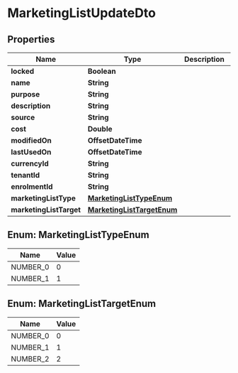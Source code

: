 

# MarketingListUpdateDto


## Properties

| Name | Type | Description | Notes |
|------------ | ------------- | ------------- | -------------|
|**locked** | **Boolean** |  |  [optional] |
|**name** | **String** |  |  [optional] |
|**purpose** | **String** |  |  [optional] |
|**description** | **String** |  |  [optional] |
|**source** | **String** |  |  [optional] |
|**cost** | **Double** |  |  [optional] |
|**modifiedOn** | **OffsetDateTime** |  |  [optional] |
|**lastUsedOn** | **OffsetDateTime** |  |  [optional] |
|**currencyId** | **String** |  |  [optional] |
|**tenantId** | **String** |  |  [optional] |
|**enrolmentId** | **String** |  |  [optional] |
|**marketingListType** | [**MarketingListTypeEnum**](#MarketingListTypeEnum) |  |  [optional] |
|**marketingListTarget** | [**MarketingListTargetEnum**](#MarketingListTargetEnum) |  |  [optional] |



## Enum: MarketingListTypeEnum

| Name | Value |
|---- | -----|
| NUMBER_0 | 0 |
| NUMBER_1 | 1 |



## Enum: MarketingListTargetEnum

| Name | Value |
|---- | -----|
| NUMBER_0 | 0 |
| NUMBER_1 | 1 |
| NUMBER_2 | 2 |



